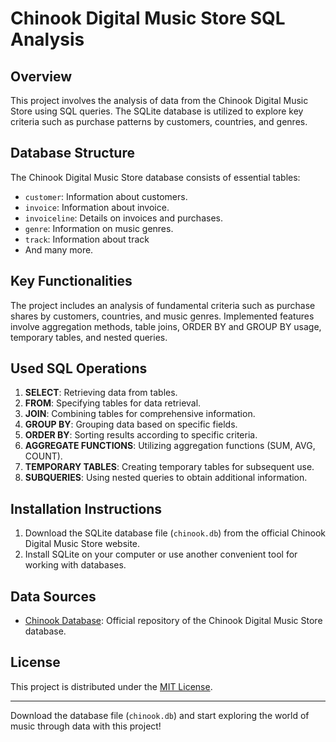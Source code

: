 # Chinook Digital Music Store SQL Analysis

## Overview

This project involves the analysis of data from the Chinook Digital Music Store using SQL queries. The SQLite database is utilized to explore key criteria such as purchase patterns by customers, countries, and genres.

## Database Structure

The Chinook Digital Music Store database consists of essential tables:

- `customer`: Information about customers.
- `invoice`: Information about invoice. 
- `invoiceline`: Details on invoices and purchases.
- `genre`: Information on music genres.
- `track`: Information about track
- And many more.

## Key Functionalities

The project includes an analysis of fundamental criteria such as purchase shares by customers, countries, and music genres. Implemented features involve aggregation methods, table joins, ORDER BY and GROUP BY usage, temporary tables, and nested queries.

## Used SQL Operations

1. **SELECT**: Retrieving data from tables.
2. **FROM**: Specifying tables for data retrieval.
3. **JOIN**: Combining tables for comprehensive information.
4. **GROUP BY**: Grouping data based on specific fields.
5. **ORDER BY**: Sorting results according to specific criteria.
6. **AGGREGATE FUNCTIONS**: Utilizing aggregation functions (SUM, AVG, COUNT).
7. **TEMPORARY TABLES**: Creating temporary tables for subsequent use.
8. **SUBQUERIES**: Using nested queries to obtain additional information.

## Installation Instructions

1. Download the SQLite database file (`chinook.db`) from the official Chinook Digital Music Store website.
2. Install SQLite on your computer or use another convenient tool for working with databases.

## Data Sources

- [Chinook Database](https://github.com/lerocha/chinook-database): Official repository of the Chinook Digital Music Store database.

## License

This project is distributed under the [MIT License](LICENSE).

---

Download the database file (`chinook.db`) and start exploring the world of music through data with this project!
